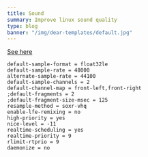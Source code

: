 ```yaml
---
title: Sound
summary: Improve linux sound quality
type: blog
banner: "/img/dear-templates/default.jpg"
---
```


[See here](https://medium.com/@gamunu/enable-high-quality-audio-on-linux-6f16f3fe7e1f)

```
default-sample-format = float32le
default-sample-rate = 48000
alternate-sample-rate = 44100
default-sample-channels = 2
default-channel-map = front-left,front-right
;default-fragments = 2
;default-fragment-size-msec = 125
resample-method = soxr-vhq
enable-lfe-remixing = no
high-priority = yes
nice-level = -11
realtime-scheduling = yes
realtime-priority = 9
rlimit-rtprio = 9
daemonize = no
```
